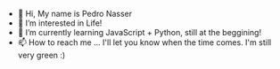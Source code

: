 - 👋 Hi, My name is Pedro Nasser
- 👀 I’m interested in Life!
- 🌱 I’m currently learning JavaScript + Python, still at the beggining!
- 📫 How to reach me ... I'll let you know when the time comes. I'm still very green :)

<!---
nasseraguiarfilho/nasseraguiarfilho is a ✨ special ✨ repository because its `README.md` (this file) appears on your GitHub profile.
You can click the Preview link to take a look at your changes.
--->
